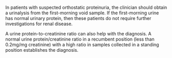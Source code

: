 In patients with suspected orthostatic proteinuria, the clinician should obtain a urinalysis from the first-morning void sample. If the first-morning urine has normal urinary protein, then these patients do not require further investigations for renal disease.

A urine protein-to-creatinine ratio can also help with the diagnosis. A normal urine protein/creatinine ratio in a recumbent position (less than 0.2mg/mg creatinine) with a high ratio in samples collected in a standing position establishes the diagnosis.